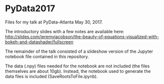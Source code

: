 # PyData2017
Files for my talk at PyData-Atlanta May 30, 2017.

The introductory slides with a few notes are available here:
http://slides.com/jeremyjacobson/the-beauty-of-equations-visualized-with-bokeh-and-datashader/fullscreen

The remainder of the talk consisted of a slideshow version of the Jupyter notebook file contained in this repository.

The data (.npy) files needed for the notebook are not included (the files themselves are about 10gb). Instead, the notebook used to generate the data files is included (SaveRootsToFile.ipynb).
